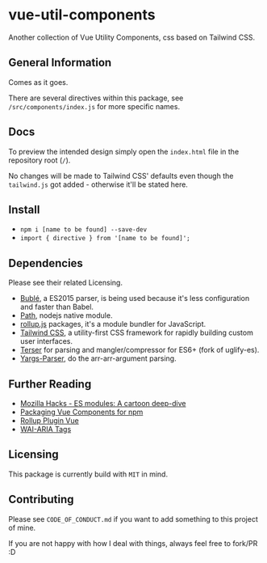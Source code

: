 # vue-util-components
Another collection of Vue Utility Components, css based on Tailwind CSS.

## General Information
Comes as it goes.

There are several directives within this package, see `/src/components/index.js` for more specific names.

## Docs
To preview the intended design simply open the `index.html` file in the repository root (`/`).

No changes will be made to Tailwind CSS' defaults even though the `tailwind.js` got added - otherwise it'll be stated here.

## Install
- `npm i [name to be found] --save-dev`
- `import { directive } from '[name to be found]';`

## Dependencies
Please see their related Licensing.

- [Bublé](https://github.com/bublejs/buble), a ES2015 parser, is being used because it's less configuration and faster than Babel.
- [Path](https://nodejs.org/docs/latest-v10.x/api/path.html#path_path_resolve_paths), nodejs native module.
- [rollup.js](https://www.npmjs.com/package/rollup) packages, it's a module bundler for JavaScript.
- [Tailwind CSS](tailwindcss), a utility-first CSS framework for rapidly building custom user interfaces.
- [Terser](https://www.npmjs.com/package/terser) for parsing and mangler/compressor for ES6+ (fork of uglify-es).
- [Yargs-Parser](https://github.com/yargs/yargs-parser), do the arr-arr-argument parsing.

## Further Reading
- [Mozilla Hacks - ES modules: A cartoon deep-dive](https://hacks.mozilla.org/2018/03/es-modules-a-cartoon-deep-dive/)
- [Packaging Vue Components for npm](https://vuejs.org/v2/cookbook/packaging-sfc-for-npm.html#Packaging-Components-for-npm)
- [Rollup Plugin Vue](https://rollup-plugin-vue.vuejs.org/#what-does-rollup-plugin-vue-do)
- [WAI-ARIA Tags](https://www.w3.org/WAI/PF/aria/roles#tabpanel)

## Licensing
This package is currently build with `MIT` in mind.

## Contributing
Please see `CODE_OF_CONDUCT.md` if you want to add something to this project of mine.

If you are not happy with how I deal with things, always feel free to fork/PR :D
